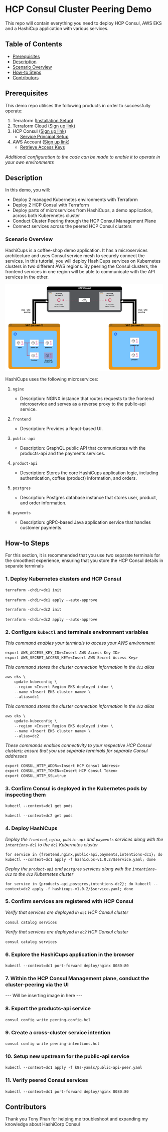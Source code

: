 # HCP Consul Cluster Peering Demo

This repo will contain everything you need to deploy HCP Consul, AWS EKS and a HashiCup application with various services.

## Table of Contents

- [Prerequisites](#prerequisites)
- [Description](#description)
- [Scenario Overview](#scenario-overview)
- [How-to Steps](#how-to-steps)
- [Contributors](#contributors)

## Prerequisites

This demo repo utilises the following products in order to successfully operate:

1. Terraform ([Installation Setup](https://developer.hashicorp.com/terraform/tutorials/aws-get-started/install-cli))
2. Terraform Cloud ([Sign up link](https://app.terraform.io/public/signup/account))
3. HCP Consul ([Sign up link](https://portal.cloud.hashicorp.com/sign-up))
   - [Service Principal Setup](https://developer.hashicorp.com/hcp/docs/hcp/security/service-principals#create-a-service-principal)
4. AWS Account ([Sign up link](https://aws.amazon.com/resources/create-account/))
   - [Retrieve Access Keys](https://docs.aws.amazon.com/IAM/latest/UserGuide/id_credentials_access-keys.html)

_Additional configuration to the code can be made to enable it to operate in your own environments_

## Description

In this demo, you will:

- Deploy 2 managed Kubernetes environments with Terraform
- Deploy 2 HCP Consul with Terraform
- Deploy parts of microservices from HashiCups, a demo application, across both Kuberenetes cluster
- Conduct Cluster Peering through the HCP Consul Management Plane
- Connect services across the peered HCP Consul clusters

### Scenario Overview

HashiCups is a coffee-shop demo application. It has a microservices architecture and uses Consul service mesh to securely connect the services. In this tutorial, you will deploy HashiCups services on Kubernetes clusters in two different AWS regions. By peering the Consul clusters, the frontend services in one region will be able to communicate with the API services in the other.

![HCP Consul Architecture](images/hcp-consul-architecture.png)

HashiCups uses the following microservices:

1. `nginx`

   - Description: NGINX instance that routes requests to the frontend microservice and serves as a reverse proxy to the public-api service.

2. `frontend`

   - Description: Provides a React-based UI.

3. `public-api`

   - Description: GraphQL public API that communicates with the products-api and the payments services.

4. `product-api`

   - Description: Stores the core HashiCups application logic, including authentication, coffee (product) information, and orders.

5. `postgres`

   - Description: Postgres database instance that stores user, product, and order information.

6. `payments`
   - Description: gRPC-based Java application service that handles customer payments.

## How-to Steps

For this section, it is recommended that you use two separate terminals for the smoothest experience, ensuring that you store the HCP Consul details in separate terminals

### 1. Deploy Kubernetes clusters and HCP Consul

```
terraform -chdir=dc1 init

terraform -chdir=dc1 apply --auto-approve
```

```
terraform -chdir=dc2 init

terraform -chdir=dc2 apply --auto-approve
```

### 2. Configure `kubectl` and terminals environment variables

_This command enables your terminals to access your AWS environment_

```
export AWS_ACCESS_KEY_ID=<Insert AWS Access Key ID>
export AWS_SECRET_ACCESS_KEY=<Insert AWS Secret Access Key>
```

_This command stores the cluster connection information in the `dc1` alias_

```
aws eks \
    update-kubeconfig \
    --region <Insert Region EKS deployed into> \
    --name <Insert EKS cluster name> \
    --alias=dc1
```

_This command stores the cluster connection information in the `dc2` alias_

```
aws eks \
    update-kubeconfig \
    --region <Insert Region EKS deployed into> \
    --name <Insert EKS cluster name> \
    --alias=dc2
```

_These commands enables connectivity to your respective HCP Consul clusters; ensure that you use separate terminals for separate Consul addresses_

```
export CONSUL_HTTP_ADDR=<Insert HCP Consul Address>
export CONSUL_HTTP_TOKEN=<Insert HCP Consul Token>
export CONSUL_HTTP_SSL=true
```

### 3. Confirm Consul is deployed in the Kubernetes pods by inspecting them

`kubectl --context=dc1 get pods`

`kubectl --context=dc2 get pods`

### 4. Deploy HashiCups

_Deploy the `frontend`, `nginx`, `public-api` and `payments` services along with the `intentions-dc1` to the `dc1` Kubernetes cluster_

```
for service in {frontend,nginx,public-api,payments,intentions-dc1}; do kubectl --context=dc1 apply -f hashicups-v1.0.2/$service.yaml; done
```

_Deploy the `product-api` and `postgres` services along with the `intentions-dc2` to the `dc2` Kubernetes cluster_

```
for service in {products-api,postgres,intentions-dc2}; do kubectl --context=dc2 apply -f hashicups-v1.0.2/$service.yaml; done
```

### 5. Confirm services are registered with HCP Consul

_Verify that services are deployed in `dc1` HCP Consul cluster_

`consul catalog services`

_Verify that services are deployed in `dc2` HCP Consul cluster_

`consul catalog services`

### 6. Explore the HashiCups application in the browser

`kubectl --context=dc1 port-forward deploy/nginx 8080:80`

### 7. Within the HCP Consul Management plane, conduct the cluster-peering via the UI

--- Will be inserting image in here ---

### 8. Export the products-api service

`consul config write peering-config.hcl`

### 9. Create a cross-cluster service intention

`consul config write peering-intentions.hcl`

### 10. Setup new upstream for the public-api service

`kubectl --context=dc1 apply -f k8s-yamls/public-api-peer.yaml`

### 11. Verify peered Consul services

`kubectl --context=dc1 port-forward deploy/nginx 8080:80`

## Contributors

Thank you Tony Phan for helping me troubleshoot and expanding my knowledge about HashiCorp Consul
